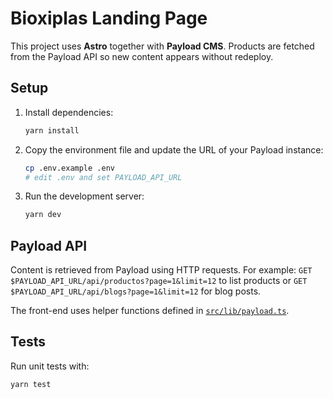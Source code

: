 # Bioxiplas Landing Page

This project uses **Astro** together with **Payload CMS**. Products are fetched from the Payload API so new content appears without redeploy.

## Setup

1. Install dependencies:
   ```bash
   yarn install
   ```
2. Copy the environment file and update the URL of your Payload instance:
   ```bash
   cp .env.example .env
   # edit .env and set PAYLOAD_API_URL
   ```
3. Run the development server:
   ```bash
   yarn dev
   ```

## Payload API

Content is retrieved from Payload using HTTP requests. For example:
`GET $PAYLOAD_API_URL/api/productos?page=1&limit=12` to list products or
`GET $PAYLOAD_API_URL/api/blogs?page=1&limit=12` for blog posts.

The front-end uses helper functions defined in
[`src/lib/payload.ts`](src/lib/payload.ts).

## Tests

Run unit tests with:
```bash
yarn test
```
